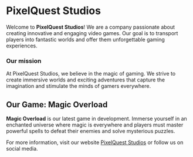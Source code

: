 # PixelQuest Studios

Welcome to **PixelQuest Studios**! We are a company passionate about creating innovative and engaging video games. Our goal is to transport players into fantastic worlds and offer them unforgettable gaming experiences.

### Our mission
At PixelQuest Studios, we believe in the magic of gaming. We strive to create immersive worlds and exciting adventures that capture the imagination and stimulate the minds of gamers everywhere.

## Our Game: Magic Overload

**Magic Overload** is our latest game in development. Immerse yourself in an enchanted universe where magic is everywhere and players must master powerful spells to defeat their enemies and solve mysterious puzzles.
 
For more information, visit our website [PixelQuest Studios](http://www.pixelqueststudios.com) or follow us on social media.
